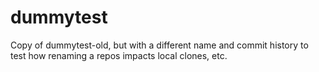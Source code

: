 # dummytest
Copy of dummytest-old, but with a different name and commit history to test how renaming a repos impacts local clones, etc.
